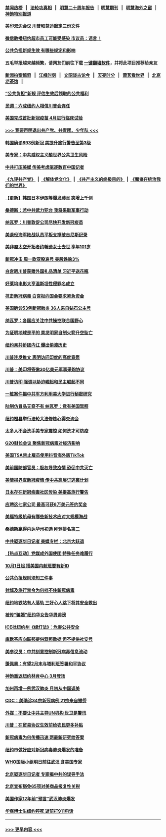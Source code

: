 #### [禁闻热榜](热点新闻.md?=0)  &nbsp;&nbsp;|&nbsp;&nbsp; [法轮功真相](https://github.com/gfw-breaker/truth/blob/master/README.md?=0) &nbsp;&nbsp;|&nbsp;&nbsp; [明慧二十周年报告](https://github.com/gfw-breaker/mh-reports/blob/master/README.md?=0) &nbsp;&nbsp;|&nbsp;&nbsp;[明慧期刊](https://github.com/gfw-breaker/mh-qikan) &nbsp;&nbsp;|&nbsp;&nbsp; [明慧海外之窗](https://github.com/gfw-breaker/mh-news/blob/master/README.md?=0) &nbsp;&nbsp;|&nbsp;&nbsp; [神韵特别报道](https://github.com/gfw-breaker/mh-news/blob/master/shenyun.md?=0)
#### [美印双边会议 川普和莫迪敲定三份文件](../pages/nsc412/n11894247.md?t=02252002) 
#### [微信散播纽约超市员工可能受感染  市议员：谣言！](../pages/nsc412/n11893861.md?t=02252002) 
#### [公共负担新规生效 有哪些规定和影响](../pages/nsc412/n11893866.md?t=02252002) 
#### 五毛举报越来越频繁，请网友们前往下载 [一键翻墙软件](https://github.com/gfw-breaker/ssr-accounts)，并将此项目推荐给亲友
#### [新闻拍案惊奇](https://github.com/gfw-breaker/banned-news/blob/master/pages/link4.md) &nbsp;&nbsp;|&nbsp;&nbsp; [江峰时刻](https://github.com/gfw-breaker/banned-news/blob/master/pages/link4.md) &nbsp;&nbsp;|&nbsp;&nbsp; [文昭谈古论今](https://github.com/gfw-breaker/banned-news/blob/master/pages/link4.md) &nbsp;&nbsp;|&nbsp;&nbsp; [天亮时分](https://github.com/gfw-breaker/banned-news/blob/master/pages/link4.md) &nbsp;&nbsp;|&nbsp;&nbsp; [萧茗看世界](https://github.com/gfw-breaker/banned-news/blob/master/pages/link4.md) &nbsp;&nbsp;|&nbsp;&nbsp; [北京老茶馆](https://github.com/gfw-breaker/banned-news/blob/master/pages/link4.md) &nbsp;&nbsp;|&nbsp;&nbsp; 
#### [“公共负担”新规  评估生效后领取的公共福利](../pages/nsc412/n11893847.md?t=02252002) 
#### [民调：六成纽约人相信川普会连任](../pages/nsc412/n11893884.md?t=02252002) 
#### [美国完成首批新冠疫苗 4月进行临床试验](../pages/nsc412/n11893526.md?t=02252002) 
#### [>>> 我要声明退出共产党、共青团、少年队 <<<](https://github.com/begood0513/goodnews/blob/master/quit/letter.md) 
#### [韩国确诊893例新冠 美提升旅行警告至第3级](../pages/nsc412/n11893662.md?t=02252002) 
#### [美专家：中共威权主义酿世界公共卫生风险](../pages/nsc412/n11893474.md?t=02252002) 
#### [中共打压美媒 传美考虑驱逐数百中国记者](../pages/nsc412/n11893178.md?t=02252002) 
#### [《九评共产党》](https://github.com/begood0513/9ping.md/blob/master/README.md) &nbsp;|&nbsp; [《解体党文化》](../../../../jtdwh.md/blob/master/README.md)  &nbsp;|&nbsp; [《共产主义的终极目的》](../../../../gczydzjmd.md/blob/master/README.md) &nbsp;|&nbsp; [《魔鬼在统治我们的世界》](../../../../mgztzwmdsj.md/blob/master/README.md) 
#### [【更新】韩国日本伊朗等爆发肺炎 突增上千例](../pages/nsc412/n11890652.md?t=02252002) 
#### [桑德斯：若中共武力犯台 我将采取军事行动](../pages/nsc412/n11893282.md?t=02252002) 
#### [纳瓦罗：川普敦促公司尽快开发新冠疫苗](../pages/nsc412/n11893211.md?t=02252002) 
#### [美退役海军陆战队员平板支撑破吉尼斯纪录](../pages/nsc412/n11893022.md?t=02252002) 
#### [美非裔太空开拓者约翰逊女士去世 享年101岁](../pages/nsc412/n11892917.md?t=02252002) 
#### [新冠冲击 周一欧亚股哀号 美股跌逾3%](../pages/nsc412/n11892648.md?t=02252002) 
#### [白宫晒川普获赠外国礼品清单 习近平送花瓶](../pages/nsc412/n11892985.md?t=02252002) 
#### [好莱坞电影大亨温斯坦性侵罪名成立](../pages/nsc412/n11892907.md?t=02252002) 
#### [抗击新冠病毒 白宫拟向国会要求紧急资金](../pages/nsc412/n11892943.md?t=02252002) 
#### [美国确诊53例新冠肺炎 36人来自钻石公主号](../pages/nsc412/n11892877.md?t=02252002) 
#### [纳瓦罗：各国应关注中共操控联合国野心](../pages/nsc412/n11892856.md?t=02252002) 
#### [为证明地球是平的 美发明家自制火箭升空坠亡](../pages/nsc412/n11892645.md?t=02252002) 
#### [纽约亲共侨团内讧 爆出偷渡历史](../pages/nsc412/n11891235.md?t=02252002) 
#### [川普连发推文 表明访问印度的高度意愿](../pages/nsc412/n11891927.md?t=02252002) 
#### [川普：美印将签逾30亿美元军事采购协议](../pages/nsc412/n11892494.md?t=02252002) 
#### [川普访印 强调以胁迫崛起和民主崛起不同](../pages/nsc412/n11891855.md?t=02252002) 
#### [一桩案件揭中共军方利用美大学进行秘密研究](../pages/nsc412/n11891206.md?t=02252002) 
#### [陆制仿冒品无奇不有 纳瓦罗：竟有美国驾照](../pages/nsc412/n11890953.md?t=02252002) 
#### [纽约橙县举行法轮大法修炼心得交流会](../pages/nsc412/n11890760.md?t=02252002) 
#### [太多人不会洗手美专家震惊 如何洗才可防疫](../pages/nsc412/n11875866.md?t=02252002) 
#### [G20财长会议 聚焦新冠病毒对经济影响](../pages/nsc412/n11890400.md?t=02252002) 
#### [美国TSA禁止雇员使用抖音海外版TikTok](../pages/nsc412/n11890500.md?t=02252002) 
#### [美前国防部官员：极权导致疫情 恐促中共灭亡](../pages/nsc412/n11889092.md?t=02252002) 
#### [美情报界查新冠疫情 传中共高层订逃离计划](../pages/nsc412/n11888161.md?t=02252002) 
#### [日本存在新冠病毒社区传染 美提高旅行警告](../pages/nsc412/n11889917.md?t=02252002) 
#### [应聘这七家公司 最高可获6万美元签约奖金](../pages/nsc412/n11879446.md?t=02252002) 
#### [美福特级航母有哪些新技术应对大规模海战](../pages/nsc412/n11882087.md?t=02252002) 
#### [桑德斯赢得内达华州初选 拜登排名第二](../pages/nsc412/n11888760.md?t=02252002) 
#### [中共驱逐华日记者 美媒专栏：北京大跃退](../pages/nsc412/n11888453.md?t=02252002) 
#### [【热点互动】党媒成外国使团 特殊任务难履行](../pages/nsc412/n11888306.md?t=02252002) 
#### [10月1日起 搭美国内航班要有新ID](../pages/nsc412/n11888243.md?t=02252002) 
#### [公共负担规则须知三件事](../pages/nsc412/n11888123.md?t=02252002) 
#### [封城及旅行禁令为何挡不住新冠病毒](../pages/nsc412/n11888067.md?t=02252002) 
#### [纽约地铁站有人落轨   三好心人跳下将其安全救出](../pages/nsc412/n11888088.md?t=02252002) 
#### [被传“骗婚”纽约华女告华男诽谤](../pages/nsc412/n11887303.md?t=02252002) 
#### [ICE批纽约州《绿灯法》：危害公共安全](../pages/nsc412/n11887285.md?t=02252002) 
#### [库默答应向联邦提供驾照数据 但不提供社安号](../pages/nsc412/n11887269.md?t=02252002) 
#### [美参议员：中共刻意控制新冠病毒信息流动](../pages/nsc412/n11887949.md?t=02252002) 
#### [蓬佩奥：有望2月末与塔利班签署和平协议](../pages/nsc412/n11887248.md?t=02252002) 
#### [神韵重返纽约林肯中心 3月登场](../pages/nsc412/n11885013.md?t=02252002) 
#### [加州再增一例武汉肺炎 月初从中国返美](../pages/nsc412/n11886929.md?t=02252002) 
#### [CDC：美确诊34宗新冠病例 21宗来自撤侨](../pages/nsc412/n11886795.md?t=02252002) 
#### [外媒：不要让中共主导UN机构 世卫是警讯](../pages/nsc412/n11886401.md?t=02252002) 
#### [川普：在贸易协议生效前给农民更多补贴](../pages/nsc412/n11886549.md?t=02252002) 
#### [新冠病毒为何传播迅速 两最新研究给答案](../pages/nsc412/n11886505.md?t=02252002) 
#### [纽约市做好应对新冠病毒肺炎爆发的准备](../pages/nsc412/n11885019.md?t=02252002) 
#### [WHO国际小组明日前往武汉 含美国专家](../pages/nsc412/n11886380.md?t=02252002) 
#### [北京驱逐华日记者 专家揭中共的误导手法](../pages/nsc412/n11886124.md?t=02252002) 
#### [北京宣布豁免65项对美商品报复性关税](../pages/nsc412/n11885960.md?t=02252002) 
#### [美国作家12年前“预言”武汉肺炎爆发](../pages/nsc412/n11885487.md?t=02252002) 
#### [华裔博士生纽约猝死  逝前打911电话](../pages/nsc412/n11885007.md?t=02252002) 

----
#### [ >>> 更早内容 <<< ](../indexes/nsc412-earlier.md)
